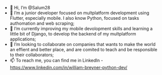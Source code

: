 - 👋 Hi, I’m @Salum28
- 👀 I’m a junior developer focused on multplatform development using Flutter, especially mobile. I also know Python, focused on tasks authomation and web scraping;
- 🌱 I’m currently improving my mobile devolopment skills and learning a little bit of Django, to develop the backend of my multplatform applications;
- 💞️ I’m looking to collaborate on companies that wants to make the world an effient and better place, and are comited to teach and be responsible to their collaborators;
- 📫 To reach me, you can find me in LinkedIn - https://www.linkedin.com/in/william-breyner-python-dev/

